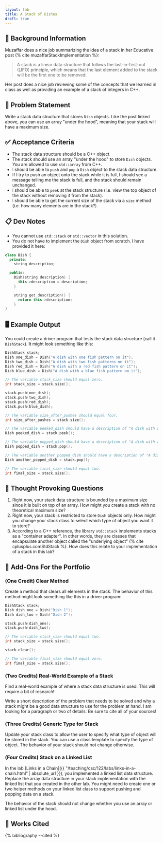 ```yaml
---
layout: lab
title: A Stack of Dishes
draft: true
---
```


## 🔖 Background Information

Muzaffar does a nice job summarizing the idea of a stack in her Educative post {% cite muzaffarStackImplementation %}:

> A stack is a linear data structure that follows the last-in-first-out (LIFO) principle, which means that the last element added to the stack will be the first one to be removed.

Her post does a nice job reviewing some of the concepts that we learned in class as well as providing an example of a stack of integers in C++.

## 🎯 Problem Statement

Write a stack data structure that stores `Dish` objects. Like the post linked above, you can use an array "under the hood", meaning that your stack will have a maximum size.

## ✅ Acceptance Criteria

* The stack data structure should be a C++ object.
* The stack should use an array "under the hood" to store `Dish` objects. You are allowed to use `std::array` from C++.
* I should be able to `push` and `pop` a `Dish` object to the stack data structure.
* If I try to push an object onto the stack while it is full, I should see a message telling me the stack is full, and the stack should remain unchanged.
* I should be able to `peek` at the stack structure (i.e. view the top object of the stack without removing it from the stack).
* I should be able to get the current size of the stack via a `size` method (i.e. how many elements are in the stack?).

## 📋 Dev Notes

* You cannot use `std::stack` or `std::vector` in this solution.
* You do not have to implement the `Dish` object from scratch. I have provided it here:

```cpp
class Dish {
  private:
    string description;

  public:
    Dish(string description) {
      this->description = description;
    }

    string get_description() {
      return this->description;
    }
}
```

## 🖥️ Example Output

You could create a driver program that tests the stack data structure (call it `DishStack`). It might look something like this:

```cpp
DishStack stack;
Dish one_dish = Dish("A dish with one fish pattern on it");
Dish two_dish = Dish("A dish with two fish patterns on it");
Dish red_dish = Dish("A dish with a red fish pattern on it");
Dish blue_dish = Dish("A dish with a blue fish pattern on it");

// The variable stack_size should equal zero.
int stack_size = stack.size();

stack.push(one_dish);
stack.push(two_dish);
stack.push(red_dish);
stack.push(blue_dish);

// The variable size_after_pushes should equal four.
int size_after_pushes = stack.size();

// The variable peeked_dish should have a description of "A dish with a blue fish pattern on it"
Dish peeked_dish = stack.peek();

// The variable popped_dish should have a description of "A dish with a blue fish pattern on it"
Dish popped_dish = stack.pop();

// The variable another_popped_dish should have a description of "A dish with a red fish pattern on it"
Dish another_popped_dish = stack.pop();

// The variable final_size should equal two.
int final_size = stack.size();
```

## 📝 Thought Provoking Questions

1. Right now, your stack data structure is bounded by a maximum size since it is built on top of an array. How might you create a stack with no theoretical maximum size?
2. Right now, your stack is restricted to store `Dish` objects only. How might you change your stack class to select which type of object you want it to store?
3. According to a C++ reference, the library `std::stack` implements stacks as a "container adapter". In other words, they are classes that encapsulate another object called the "underlying object" {% cite cplusplus.comStdStack %}. How does this relate to your implementation of a stack in this lab?

## 💼 Add-Ons For the Portfolio

### (One Credit) Clear Method

Create a method that clears all elements in the stack. The behavior of this method might look something like this in a driver program:

```cpp
DishStack stack;
Dish dish_one = Dish("Dish 1");
Dish dish_two = Dish("Dish 2");

stack.push(dish_one);
stack.push(dish_two);

// The variable stack_size should equal two.
int stack_size = stack.size();

stack.clear();

// The variable final_size should equal zero.
int final_size = stack.size();
```

### (Two Credits) Real-World Example of a Stack

Find a real-world example of where a stack data structure is used. This will require a bit of research!

Write a short description of the problem that needs to be solved and why a stack might be a good data structure to use for the problem at hand. I am looking for a paragraph or two of details. Be sure to cite all of your sources!

### (Three Credits) Generic Type for Stack

Update your stack class to allow the user to specify what type of object will be stored in the stack. You can use a class template to specify the type of object. The behavior of your stack should not change otherwise.

### (Four Credits) Stack on a Linked List

In the lab [Links in a Chain]({{ "/teaching/csc/122/labs/links-in-a-chain.html" | absolute_url }}), you implemented a linked list data structure. Replace the array data structure in your stack implementation with the linked list that you created in the other lab. You might need to create one or two helper methods on your linked list class to support pushing and popping data on a stack.

The behavior of the stack should not change whether you use an array or linked list under the hood.

## 📘 Works Cited

{% bibliography --cited %}
